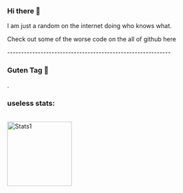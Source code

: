 ### Hi there 👋

I am just a random on the internet doing who knows what.<br/>

Check out some of the worse code on the all of github here<br/>

-----------------------------------------------------------<br/>

### Guten Tag 👋

.<br/>


### useless stats:<br/>
<br/>
<img style="height:150px" src="https://github-readme-stats.vercel.app/api?username=Auverus&count_private=true" alt="Stats1"/> 
<!--<img style="height:150px" src="https://github-readme-stats.vercel.app/api/top-langs/?username=Auverus&layout=compact&count_private=true" alt="Stats2"/>-->


<!--
**Auverus/Auverus** is a ✨ _special_ ✨ repository because its `README.md` (this file) appears on your GitHub profile.

Here are some ideas to get you started:

- 🔭 I’m currently working on ...
- 🌱 I’m currently learning ...
- 👯 I’m looking to collaborate on ...
- 🤔 I’m looking for help with ...
- 💬 Ask me about ...
- 📫 How to reach me: ...
- 😄 Pronouns: ...
- ⚡ Fun fact: ...
-->
